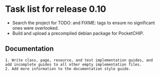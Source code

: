 # Task list for release 0.10

- Search the project for TODO: and FIXME: tags to ensure no significant ones were overlooked.
- Build and upload a precompiled debian package for PocketCHIP.

## Documentation
    1. Write class, page, resource, and test implementation guides, and add incomplete guides to all other empty implementation files.
    2. Add more information to the documentation style guide.

